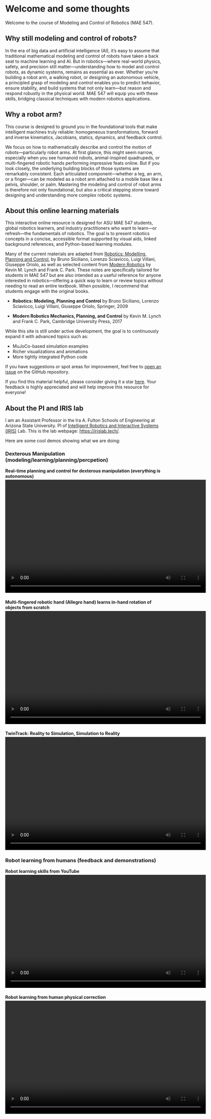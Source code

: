 # Welcome and some thoughts
Welcome to the course of Modeling and Control of Robotics (MAE 547).

## Why still modeling and control of robots?

In the era of big data and artificial intelligence (AI), it’s easy to assume that traditional mathematical modeling and control of robots have taken a back seat to machine learning and AI. But in robotics—where real-world physics, safety, and precision still matter—understanding how to model and control robots, as  dynamic systems, remains as essential as ever.  Whether you’re building a robot arm, a walking robot, or designing an autonomous vehicle, a principled grasp of modeling and control enables you to predict behavior, ensure stability, and build systems that not only learn—but reason and respond robustly in the physical world. MAE 547 will equip you with these skills, bridging classical techniques with modern robotics applications.

## Why a robot arm?
This course is designed to ground you in the foundational tools that make intelligent machines truly reliable: homogeneous transformations, forward and inverse kinematics, Jacobians, statics, dynamics, and feedback control.

We focus on how to mathematically describe and control the motion of robots—particularly robot arms. At first glance, this might seem narrow, especially when you see humanoid robots, animal-inspired quadrupeds, or multi-fingered robotic hands performing impressive feats online. But if you look closely, the underlying building blocks of those systems are remarkably consistent. Each articulated component—whether a leg, an arm, or a finger—can be modeled as a robot arm attached to a mobile base like a pelvis, shoulder, or palm. Mastering the modeling and control of robot arms is therefore not only foundational, but also a critical stepping stone toward designing and understanding more complex robotic systems.




## About this online learning materials

This interactive online resource is designed for ASU MAE 547 students, global robotics learners, and industry practitioners who want to learn—or refresh—the fundamentals of robotics. The goal is to present robotics concepts in a concise, accessible format supported by visual aids, linked background references, and Python-based learning modules.

Many of the current materials are adapted from  [Robotics: Modelling, Planning and Control]((https://people.disim.univaq.it/~costanzo.manes/EDU_stuff/Robotics_Modelling,%20Planning%20and%20Control_Sciavicco_extract.pdf)), by Bruno Siciliano, Lorenzo Sciavicco, Luigi Villani, Giuseppe Oriolo, as well as selected content from [Modern Robotics]((https://hades.mech.northwestern.edu/images/7/7f/MR.pdf)) by Kevin M. Lynch and Frank C. Park. These notes are specifically tailored for students in MAE 547 but are also intended as a useful reference for anyone interested in robotics—offering a quick way to learn or review topics without needing to read an entire textbook. When possible, I recommend that students engage with the original books.

- **Robotics: Modeling, Planning and Control**  by Bruno Siciliano, Lorenzo Sciavicco, Luigi Villani,
Giuseppe Oriolo, Springer, 2009

- **Modern Robotics Mechanics, Planning, and Control** by Kevin M. Lynch and Frank C. Park, Cambridge University Press, 2017

While this site is still under active development, the goal is to continuously expand it with advanced topics such as:
* MuJoCo-based simulation examples
* Richer visualizations and animations
* More tightly integrated Python code

If you have suggestions or spot areas for improvement, feel free to [open an issue](https://github.com/asu-iris/course_robotics/issues) on the GitHub repository.

If you find this material helpful, please consider giving it a star [here](https://github.com/asu-iris/course_robotics). Your feedback is highly appreciated and will help improve this resource for everyone!




## About the PI and IRIS lab

I am an Assistant Professor in the Ira A. Fulton Schools of Engineering at Arizona State University. PI of [Intelligent Robotics and Interactive Systems (IRIS)](https://asu-iris.github.io/) Lab.
This is the lab webpage: https://irislab.tech/.


Here are some cool demos showing what we are doing: 

### Dexterous Manipulation (modeling/learning/planning/percpetion)

<div style="margin-bottom: 1.5em;">
  <div style="font-weight: bold; margin-bottom: 0.2em;">Real-time planning and control for dexterous manipulation (everything is autonomous)</div>
  <video width="640" height="360" controls>
    <source src="./misc/iris_demo/cf_demo.mp4" type="video/mp4">
    Your browser does not support the video tag.
  </video>
</div>


<div style="margin-bottom: 1.5em;">
  <div style="font-weight: bold; margin-bottom: 0.2em;">Multi-fingered robotic hand (Allegro hand) learns in-hand rotation of objects from scratch </div>
  <video width="640" height="360" controls>
    <source src="./misc/iris_demo/contactSDF-media-learn.mp4" type="video/mp4">
    Your browser does not support the video tag.
  </video>
</div>


<div style="margin-bottom: 1.5em;">
  <div style="font-weight: bold; margin-bottom: 0.2em;"> TwinTrack: Reality to Simulation, Simulation to Reality </div>
  <video width="640" height="360" controls>
    <source src="./misc/iris_demo/twintrack.mp4" type="video/mp4">
    Your browser does not support the video tag.
  </video>
</div>


### Robot learning from humans (feedback and demonstrations)

<div style="margin-bottom: 1.5em;">
  <div style="font-weight: bold; margin-bottom: 0.2em;"> Robot learning skills from YouTube </div>
  <video width="640" height="360" controls>
    <source src="./misc/iris_demo/lfd-llm.mp4" type="video/mp4">
    Your browser does not support the video tag.
  </video>
</div>

<div style="margin-bottom: 1.5em;">
  <div style="font-weight: bold; margin-bottom: 0.2em;"> Robot learning from human physical correction </div>
  <video width="640" height="360" controls>
    <source src="./misc/iris_demo/safe_mpc_align4.mp4" type="video/mp4">
    Your browser does not support the video tag.
  </video>
</div>


